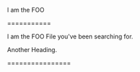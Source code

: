 I am the FOO
===========


I am the FOO File you've been searching for.

Another Heading.
================